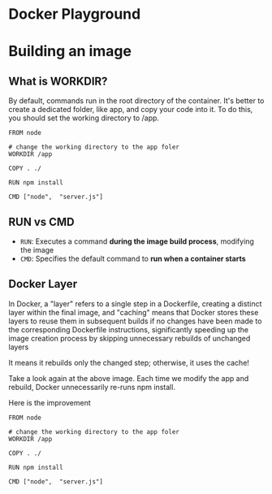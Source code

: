 # Docker Playground

# Building an image

## What is WORKDIR?

By default, commands run in the root directory of the container. It's better to create a dedicated folder, like app, and copy your code into it. To do this, you should set the working directory to /app.

```
FROM node

# change the working directory to the app foler
WORKDIR /app

COPY . ./

RUN npm install

CMD ["node",  "server.js"]
```

## RUN vs CMD

- `RUN`: Executes a command **during the image build process**, modifying the image
- `CMD`: Specifies the default command to **run when a container starts**

## Docker Layer

In Docker, a "layer" refers to a single step in a Dockerfile, creating a distinct layer within the final image, and "caching" means that Docker stores these layers to reuse them in subsequent builds if no changes have been made to the corresponding Dockerfile instructions, significantly speeding up the image creation process by skipping unnecessary rebuilds of unchanged layers

It means it rebuilds only the changed step; otherwise, it uses the cache!

Take a look again at the above image. Each time we modify the app and rebuild, Docker unnecessarily re-runs npm install.

Here is the improvement

```
FROM node

# change the working directory to the app foler
WORKDIR /app

COPY . ./

RUN npm install

CMD ["node",  "server.js"]
```
